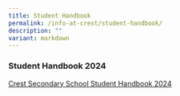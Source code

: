 ```yaml
---
title: Student Handbook
permalink: /info-at-crest/student-handbook/
description: ""
variant: markdown
---
```

<h3>Student Handbook 2024</h3><p><a href="crestsec_handbook_2024_v2.pdf" rel="noopener noreferrer nofollow" target="_blank">Crest Secondary School Student Handbook 2024</a></p><p></p>
